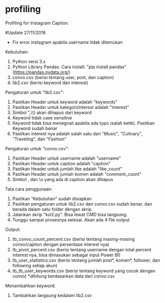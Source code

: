 # profiling
Profiling for Instagram Caption.

#Update 27/11/2018
  - Fix error instagram apabila username tidak ditemukan

Kebutuhan:
1. Python versi 3.x
2. Python Library Pandas. Cara install: "pip install pandas" (https://pandas.pydata.org/)
3. convo.csv (berisi tentang user, post, dan caption)
4. lib2.csv (berisi keyword dan interest)


Pengaturan untuk "lib2.csv":
1. Pastikan Header untuk keyword adalah "keywords"
2. Pastikan Header untuk kategori/interest adalah "interest"
3. Simbol ",/() akan dihapus dari keyword
4. Keyword tidak case sensitive
5. Keyword tidak bisa menegnali apabila ada typo (salah ketik). Pastikan Keyword sudah benar
6. Pastikan interest nya adalah salah satu dari "Music", "Culinary", "Traveling", dan "Fashion"

Pengaturan untuk "convo.csv":
1. Pastikan Header untuk username adalah "username"
2. Pastikan Header untuk caption adalah "caption"
3. Pastikan Header untuk jumlah like adalah "like_count"
4. Pastikan Header untuk jumlah komen adalah "comment_count"
5. Simbol , dan \u yang ada di caption akan dihapus


Tata cara penggunaan:
1. Pastikan "Kebutuhan" sudah disiapkan
2. Pastikan pengaturan untuk lib2.csv dan convo.csv sudah benar, dan berada dalam satu folder dengan skrip.
3. Jalankan skrip "kol2.py". Bisa lewat CMD bisa langsung.
4. Tunggu sampai prosesnya selesai. Akan ada 4 file output.

Output:
1. tb_convo_count_percent.csv (berisi tentang masing-masing convo/caption dengan persentase interest nya)
2. tb_pivot_percent.csv (berisi tentang username dengan total percent interest nya, bisa dimasukan sebagai input Power BI)
3. tb_user_statistics.csv (berisi tentang jumlah post*, komen*, follower, dan following setiap akun)
4. tb_tb_user_keywords.csv (berisi tentang keyword yang cocok dengan convo)
*dihitung berdasarkan data dari convo.csv

Menambahkan keyword:
1. Tambahkan langsung kedalam lib2.csv
